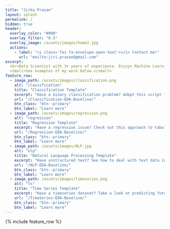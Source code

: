 ```yaml
---
title: "Jirka Prazan"
layout: splash
permalink: /
hidden: true
header:
  overlay_color: "#000"
  overlay_filter: "0.5"
  overlay_image: /assets/images/home2.jpg
  actions:
    - label: "<i class='fas fa-envelope-open-text'></i> Contact me!"
      url: "mailto:jiri.prazan@gmail.com"
excerpt:
  <br>Data Scientist with 3+ years of experience. Enjoys Machine Learning competitions and working on products that change the status quo.<br/>
  <small>See examples of my work below.</small>
feature_row:
  - image_path: /assets/images/classification.png
    alt: "classification"
    title: "Classification Template"
    excerpt: "Have a binary classification problem? Adapt this script for binary classification competition baseline!"
    url: "/Classification-EDA-Baseline/"
    btn_class: "btn--primary"
    btn_label: "Learn more"
  - image_path: /assets/images/regression.png
    alt: "regression"
    title: "Regression Template"
    excerpt: "Have a regression issue? Check out this approach to tabular regression competition baseline!"
    url: "/Regression-EDA-Baseline/"
    btn_class: "btn--primary"
    btn_label: "Learn more"
  - image_path: /assets/images/NLP.jpg
    alt: "nlp"
    title: "Natural Language Processing Template"
    excerpt: "Have unstructured text? See how to deal with text data in multiple classification competition!"
    url: "/NLP-EDA-Baseline/"
    btn_class: "btn--primary"
    btn_label: "Learn more"
  - image_path: /assets/images/timeseries.png
    alt: "ts"
    title: "Time Series Template"
    excerpt: "Have a timeseries dataset? Take a look at predicting future stock prices in this competition!"
    url: "/TimeSeries-EDA-Baseline/"
    btn_class: "btn--primary"
    btn_label: "Learn more"
---
```


{% include feature_row %}